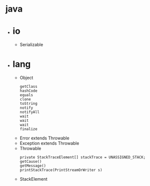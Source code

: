 # java
- # io
    - Serializable
- # lang
    - Object
        ```
        getClass
        hashCode
        equals
        clone
        toString
        notify
        notifyAll
        wait
        wait
        wait
        finalize
        ```
    - Error extends Throwable
    - Exception extends Throwable
    - Throwable
        ```
        private StackTraceElement[] stackTrace = UNASSIGNED_STACK;
        getCause()
        getMessage()
        printStackTrace(PrintStreamOrWriter s)
        ```
    - StackElement
    